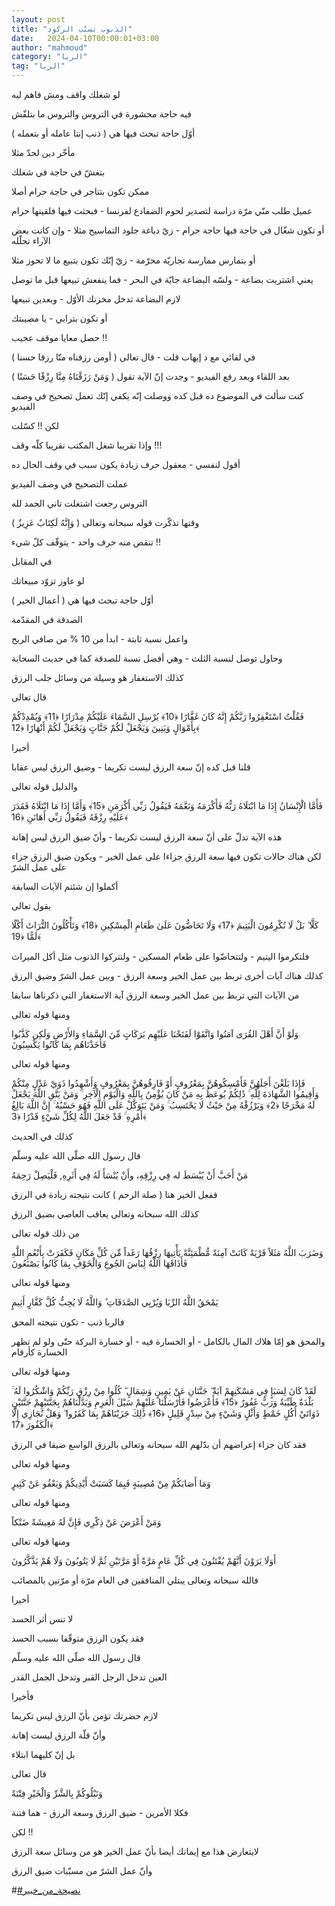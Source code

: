```yaml
---
layout: post
title: "الذنوب تسبّب الركود"
date:   2024-04-10T00:00:01+03:00
author: "mahmoud"
category: "الربا"
tag: "الربا"
---
```



لو شغلك واقف ومش فاهم ليه

فيه حاجة محشورة في التروس والتروس ما بتلفّش

أوّل حاجة تبحث فيها هي ( ذنب إنتا عامله أو بتعمله
)




مأخّر دين لحدّ مثلا

بتغشّ في حاجة في شغلك




ممكن تكون بتتاجر في حاجة حرام أصلا

عميل طلب منّي مرّة دراسة لتصدير لحوم الضفادع لفرنسا -
فبحثت فيها فلقيتها حرام




أو تكون شغّال في حاجة فيها حاجة حرام - زيّ دباغة جلود
التماسيح مثلا - وإن كانت بعض الآراء تحلّله




أو بتمارس ممارسة تجاريّة محرّمة - زيّ إنّك تكون بتبيع ما لا
تحوز مثلا

يعني اشتريت بضاعة - ولسّه البضاعة جايّة في البحر - فما
ينفعش تبيعها قبل ما توصل

لازم البضاعة تدخل مخزنك الأوّل - وبعدين تبيعها




أو تكون بترابي - يا مصيبتك




حصل معايا موقف عجيب !!

في لقائي مع د إيهاب قلت - قال تعالى ( أومن رزقناه منّا
رزقا حسنا )

بعد اللقاء وبعد رفع الفيديو - وجدت إنّ الآية تقول ( وَمَنْ
رَزَقْنَاهُ مِنَّا رِزْقًا حَسَنًا )




كنت سألت في الموضوع ده قبل كده ووصلت إنّه يكفي إنّك تعمل
تصحيح في وصف الفيديو

لكن !! كسّلت

وإذا تقريبا شغل المكتب تقريبا كلّه وقف !!!




أقول لنفسي - معقول حرف زيادة يكون سبب في وقف الحال
ده

عملت التصحيح في وصف الفيديو

التروس رجعت اشتغلت تاني الحمد لله




وقتها تذكّرت قوله سبحانه وتعالى ( وَإِنَّهُ لَكِتَابٌ عَزِيزٌ
)

تنقص منه حرف واحد - يتوقّف كلّ شيء !!




في المقابل

لو عاوز تزوّد مبيعاتك

أوّل حاجة تبحث فيها هي ( أعمال الخير )




الصدقة في المقدّمة

واعمل نسبة ثابتة - ابدأ من 10 % من صافي الربح

وحاول توصل لنسبة الثلث - وهي أفضل نسبة للصدقة كما في
حديث السحابة




كذلك الاستغفار هو وسيلة من وسائل جلب الرزق

قال تعالى

فَقُلْتُ اسْتَغْفِرُوا رَبَّكُمْ إِنَّهُ كَانَ غَفَّارًا ﴿10﴾ يُرْسِلِ السَّمَاءَ عَلَيْكُمْ
مِدْرَارًا ﴿11﴾ وَيُمْدِدْكُمْ بِأَمْوَالٍ وَبَنِينَ وَيَجْعَلْ لَكُمْ جَنَّاتٍ وَيَجْعَلْ لَكُمْ أَنْهَارًا
﴿12﴾




أخيرا

قلنا قبل كده إنّ سعة الرزق ليست تكريما - وضيق الرزق ليس
عقابا

والدليل قوله تعالى

فَأَمَّا الْإِنْسَانُ إِذَا مَا ابْتَلَاهُ رَبُّهُ فَأَكْرَمَهُ وَنَعَّمَهُ فَيَقُولُ رَبِّي
أَكْرَمَنِ ﴿15﴾ وَأَمَّا إِذَا مَا ابْتَلَاهُ فَقَدَرَ عَلَيْهِ رِزْقَهُ فَيَقُولُ رَبِّي أَهَانَنِ ﴿16﴾




هذه الآية تدلّ على أنّ سعة الرزق ليست تكريما - وأنّ ضيق
الرزق ليس إهانة




لكن هناك حالات تكون فيها سعة الرزق جزاءا على عمل الخير -
ويكون ضيق الرزق جزاء على عمل الشرّ




أكملوا إن شئتم الآيات السابقة

يقول تعالى

كَلَّا ۖ بَلْ لَا تُكْرِمُونَ الْيَتِيمَ ﴿17﴾ وَلَا تَحَاضُّونَ عَلَىٰ طَعَامِ
الْمِسْكِينِ ﴿18﴾ وَتَأْكُلُونَ التُّرَاثَ أَكْلًا لَمًّا ﴿19﴾




فلتكرموا اليتيم - ولتتحاضّوا على طعام المسكين - ولتتركوا
الذنوب مثل أكل الميراث




كذلك هناك آيات أخرى تربط بين عمل الخير وسعة الرزق - وبين
عمل الشرّ وضيق الرزق




من الآيات التي تربط بين عمل الخير وسعة الرزق آية
الاستغفار التي ذكرناها سابقا




ومنها قوله تعالى

وَلَوْ أَنَّ أَهْلَ القُرَى آمَنُوا وَاتَّقَوْا لَفَتَحْنَا عَلَيْهِم بَرَكَاتٍ مِّنَ
السَّمَاءِ وَالأَرْضِ وَلَكِن كَذَّبُوا فَأَخَذْنَاهُم بِمَا كَانُوا يَكْسِبُونَ




ومنها قوله تعالى

فَإِذَا بَلَغْنَ أَجَلَهُنَّ فَأَمْسِكُوهُنَّ بِمَعْرُوفٍ أَوْ فَارِقُوهُنَّ بِمَعْرُوفٍ
وَأَشْهِدُوا ذَوَيْ عَدْلٍ مِنْكُمْ وَأَقِيمُوا الشَّهَادَةَ لِلَّهِ ۚ ذَٰلِكُمْ يُوعَظُ بِهِ مَنْ كَانَ يُؤْمِنُ
بِاللَّهِ وَالْيَوْمِ الْآخِرِ ۚ وَمَنْ يَتَّقِ اللَّهَ يَجْعَلْ لَهُ مَخْرَجًا ﴿2﴾ وَيَرْزُقْهُ مِنْ حَيْثُ لَا
يَحْتَسِبُ ۚ وَمَنْ يَتَوَكَّلْ عَلَى اللَّهِ فَهُوَ حَسْبُهُ ۚ إِنَّ اللَّهَ بَالِغُ أَمْرِهِ ۚ قَدْ جَعَلَ اللَّهُ
لِكُلِّ شَيْءٍ قَدْرًا ﴿3﴾




كذلك في الحديث

قال رسول الله صلّى الله عليه وسلّم

مَنْ أَحَبَّ أَنْ يُبْسَطَ له فِي رِزْقِهِ، وأَنْ يُنْسَأَ لَهُ فِي أَثَرِهِ, فَلْيَصِلْ
رَحِمَهُ




ففعل الخير هنا ( صلة الرحم ) كانت نتيجته زيادة في
الرزق




كذلك الله سبحانه وتعالى يعاقب العاصي بضيق الرزق




من ذلك قوله تعالى

وَضَرَبَ اللَّهُ مَثَلاً قَرْيَةً كَانَتْ آمِنَةً مُّطْمَئِنَّةً يَأْتِيهَا رِزْقُهَا رَغَداً
مِّن كُلِّ مَكَانٍ فَكَفَرَتْ بِأَنْعُمِ اللَّهِ فَأَذَاقَهَا اللَّهُ لِبَاسَ الجُوعِ وَالْخَوْفِ بِمَا كَانُوا
يَصْنَعُونَ




ومنها قوله تعالى

يَمْحَقُ اللَّهُ الرِّبَا وَيُرْبِي الصَّدَقَاتِ ۗ وَاللَّهُ لَا يُحِبُّ كُلَّ كَفَّارٍ
أَثِيمٍ




فالربا ذنب - تكون نتيجته المحق

والمحق هو إمّا هلاك المال بالكامل - أو الخسارة فيه - أو
خسارة البركة حتّى ولو لم تظهر الخسارة كأرقام




ومنها قوله تعالى

لَقَدْ كَانَ لِسَبَإٍ فِي مَسْكَنِهِمْ آيَةٌ ۖ جَنَّتَانِ عَنْ يَمِينٍ وَشِمَالٍ ۖ كُلُوا
مِنْ رِزْقِ رَبِّكُمْ وَاشْكُرُوا لَهُ ۚ بَلْدَةٌ طَيِّبَةٌ وَرَبٌّ غَفُورٌ ﴿15﴾ فَأَعْرَضُوا فَأَرْسَلْنَا عَلَيْهِمْ
سَيْلَ الْعَرِمِ وَبَدَّلْنَاهُمْ بِجَنَّتَيْهِمْ جَنَّتَيْنِ ذَوَاتَيْ أُكُلٍ خَمْطٍ وَأَثْلٍ وَشَيْءٍ مِنْ سِدْرٍ قَلِيلٍ
﴿16﴾ ذَٰلِكَ جَزَيْنَاهُمْ بِمَا كَفَرُوا ۖ وَهَلْ نُجَازِي إِلَّا الْكَفُورَ ﴿17﴾




فقد كان جزاء إعراضهم أن بدّلهم الله سبحانه وتعالى بالرزق
الواسع ضيقا في الرزق




ومنها قوله تعالى

وَمَا أَصَابَكُمْ مِنْ مُصِيبَةٍ فَبِمَا كَسَبَتْ أَيْدِيكُمْ وَيَعْفُو عَنْ
كَثِيرٍ




ومنها قوله تعالى

وَمَنْ أَعْرَضَ عَنْ ذِكْرِي فَإِنَّ لَهُ مَعِيشَةً ضَنْكاً




ومنها قوله تعالى

أَوَلَا يَرَوْنَ أَنَّهُمْ يُفْتَنُونَ فِي كُلِّ عَامٍ مَرَّةً أَوْ مَرَّتَيْنِ ثُمَّ لَا
يَتُوبُونَ وَلَا هُمْ يَذَّكَّرُونَ




فالله سبحانه وتعالى يبتلي المنافقين في العام مرّة أو
مرّتين بالمصائب




أخيرا

لا تنس أثر الحسد

فقد يكون الرزق متوقّفا بسبب الحسد




قال رسول الله صلّى الله عليه وسلّم

العين تدخل الرجل القبر وتدخل الجمل القدر




فأخيرا

لازم حضرتك تؤمن بأنّ الرزق ليس تكريما

وأنّ قلّة الرزق ليست إهانة

بل إنّ كليهما ابتلاء




قال تعالى

وَنَبْلُوكُمْ بِالشَّرِّ وَالْخَيْرِ فِتْنَةً




فكلا الأمرين - ضيق الرزق وسعة الرزق - هما فتنة




لكن !!

لايتعارض هذا مع إيمانك أيضا بأنّ عمل الخير هو من وسائل
سعة الرزق

وأنّ عمل الشرّ من مسبّبات ضيق الرزق




\#[<u>\#نصيحة\_من\_خبير</u>](https://www.facebook.com/hashtag/%D9%86%D8%B5%D9%8A%D8%AD%D8%A9_%D9%85%D9%86_%D8%AE%D8%A8%D9%8A%D8%B1?__eep__=6&__cft__%5b0%5d=AZVj9L1DWk30zS-kzQReBZX10MoMFEO8NaanbI0FyAOVv_38MCdbfDKq8JcwdKy3IElbF95obldrYImjtXDzimBOWN198dv3XOazpctW5iuXvse6Mtcf2D-DBfLyY7dEI7F-J73tZmchRBbm-S9RELVcoaHfomnQBEgKr7q-Xbn5xg&__tn__=*NK-R)
